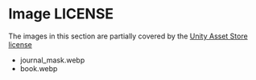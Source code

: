# Image LICENSE

The images in this section are partially covered by the [Unity Asset Store license](https://unity3d.com/legal/as_terms)

* journal_mask.webp
* book.webp

